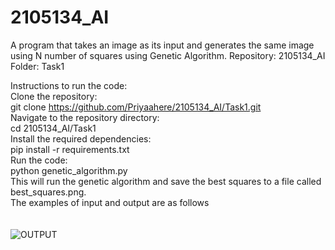 # 2105134_AI
A program that takes an image as its input and generates the same image using N number of squares using Genetic Algorithm.
Repository: 2105134_AI
Folder: Task1

Instructions to run the code:<br />
Clone the repository:<br />
git clone https://github.com/Priyaahere/2105134_AI/Task1.git<br />
Navigate to the repository directory:<br />
cd 2105134_AI/Task1<br />
Install the required dependencies:<br />
pip install -r requirements.txt<br />
Run the code:<br />
python genetic_algorithm.py<br />
This will run the genetic algorithm and save the best squares to a file called best_squares.png.<br />
The examples of input and output are as follows <br /><br /><br />
![OUTPUT](https://github.com/Priyaahere/2105134_AI/assets/93599631/4eb728aa-47dd-4f3a-a325-b9e3f957ebb6)

